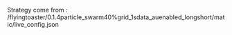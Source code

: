 Strategy come from : /flyingtoaster/0.1.4particle_swarm40%grid_1sdata_auenabled_longshort/matic/live_config.json